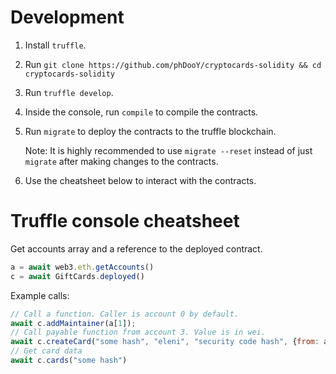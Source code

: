 # Development

1. Install `truffle`.
2. Run `git clone https://github.com/phDooY/cryptocards-solidity && cd cryptocards-solidity`
2. Run `truffle develop`.
3. Inside the console, run `compile` to compile the contracts.
4. Run `migrate` to deploy the contracts to the truffle blockchain.

   Note: It is highly recommended to use `migrate --reset` instead of just `migrate` after making changes to the contracts.
5. Use the cheatsheet below to interact with the contracts.

# Truffle console cheatsheet

Get accounts array and a reference to the deployed contract.

```javascript
a = await web3.eth.getAccounts()
c = await GiftCards.deployed()
```

Example calls:

```javascript
// Call a function. Caller is account 0 by default.
await c.addMaintainer(a[1]);
// Call payable function from account 3. Value is in wei.
await c.createCard("some hash", "eleni", "security code hash", {from: a[3], value: 500000});
// Get card data
await c.cards("some hash")
```
